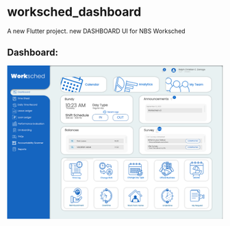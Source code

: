 # worksched_dashboard

A new Flutter project.
new DASHBOARD UI for NBS Worksched

## Dashboard:  
![Dashboard](https://github.com/lewisdaverielmasallo/worksched_dashboard/blob/main/assets/res/dashboard.png)
